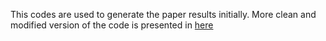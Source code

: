 This codes are used to generate the paper results initially. More clean and modified version of the code is presented in [here](IEEE_CHASE_Kinetics_dataset_A_Estimation.ipynb)
